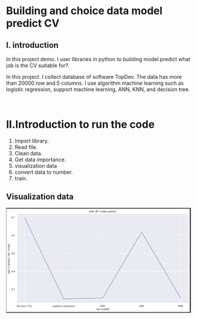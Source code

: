 # Building and choice data model predict CV
## I. introduction
<p>In this project demo. I user libraries in python to building model predict what job is the CV suitable for?.</p><p>In this project. I collect database of software TopDev. The data has more than 20000 row and 5 columns. I use algorithm machine learning such as logistic regression, support machine learning, ANN, KNN, and decision tree.</p><br>

# II.Introduction to run the code<br>
1. Import library.<br>
2. Read file.<br>
3. Clean data.<br>
4. Get data importance.<br>
5. visualization data<br>
5. convert data to number.<br>
6. train. <br>
## Visualization data<br>
![plot](https://github.com/tranhuuan170302/demoCV/blob/main/dataPredict.jpg)
